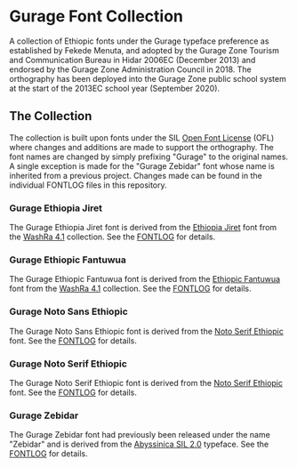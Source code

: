 # Gurage Font Collection

A collection of Ethiopic fonts under the Gurage typeface preference as established
by Fekede Menuta, and adopted by the Gurage Zone Tourism and Communication Bureau
in Hidar 2006EC (December 2013) and endorsed by the Gurage Zone Administration Council
in 2018.  The orthography has been deployed into the Gurage Zone public school system at
the start of the 2013EC school year (September 2020).

## The Collection
The collection is built upon fonts under the SIL [Open Font License](http://scripts.sil.org/OFL) (OFL)
where changes and additions are made to support the orthography. The font names are
changed by simply prefixing "Gurage" to the original names. A single exception is
made for the "Gurage Zebidar" font whose name is inherited from a previous project.
Changes made can be found in the individual FONTLOG files in this repository.

### Gurage Ethiopia Jiret
The Gurage Ethiopia Jiret font is derived from the
[Ethiopia Jiret](https://github.com/googlefonts/noto-fonts) font
from the [WashRa 4.1](https://senamirmir.org/projects/typography/washra.html) collection.
See the [FONTLOG](FONTLOG-GurageEthiopiaJiret.txt) for details.

### Gurage Ethiopic Fantuwua
The Gurage Ethiopic Fantuwua font is derived from the
[Ethiopic Fantuwua](https://github.com/googlefonts/noto-fonts) font
from the [WashRa 4.1](https://senamirmir.org/projects/typography/washra.html) collection.
See the [FONTLOG](FONTLOG-GurageEthiopicFantuwua.txt) for details.

### Gurage Noto Sans Ethiopic 
The Gurage Noto Sans Ethiopic font is derived from the
[Noto Serif Ethiopic](https://github.com/googlefonts/noto-fonts) font.
See the [FONTLOG](FONTLOG-GurageNotoSansEthiopic.txt) for details.

### Gurage Noto Serif Ethiopic 
The Gurage Noto Serif Ethiopic font is derived from the
[Noto Serif Ethiopic](https://github.com/googlefonts/noto-fonts) font.
See the [FONTLOG](FONTLOG-GurageNotoSerifEthiopic.txt) for details.

### Gurage Zebidar
The Gurage Zebidar font had previously been released under the name "Zebidar" and is derived
from the [Abyssinica SIL 2.0](https://software.sil.org/abyssinica/) typeface.
See the [FONTLOG](FONTLOG-GurageZebidar.txt) for details.
